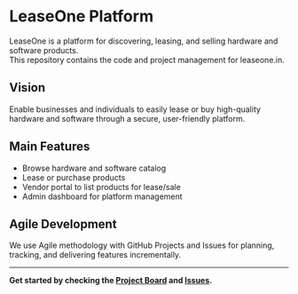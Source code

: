 # LeaseOne Platform

LeaseOne is a platform for discovering, leasing, and selling hardware and software products.  
This repository contains the code and project management for leaseone.in.

## Vision

Enable businesses and individuals to easily lease or buy high-quality hardware and software through a secure, user-friendly platform.

## Main Features

- Browse hardware and software catalog
- Lease or purchase products
- Vendor portal to list products for lease/sale
- Admin dashboard for platform management

## Agile Development

We use Agile methodology with GitHub Projects and Issues for planning, tracking, and delivering features incrementally.

---

**Get started by checking the [Project Board](../../projects) and [Issues](../../issues).**
